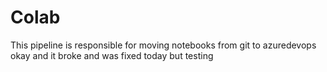 # Colab
This pipeline is responsible for moving notebooks from git to azuredevops
okay and it broke and was fixed today but testing
